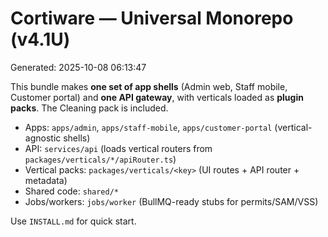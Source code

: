 # Cortiware — Universal Monorepo (v4.1U)
Generated: 2025-10-08 06:13:47

This bundle makes **one set of app shells** (Admin web, Staff mobile, Customer portal)
and **one API gateway**, with verticals loaded as **plugin packs**. The Cleaning pack is included.

- Apps: `apps/admin`, `apps/staff-mobile`, `apps/customer-portal` (vertical-agnostic shells)
- API: `services/api` (loads vertical routers from `packages/verticals/*/apiRouter.ts`)
- Vertical packs: `packages/verticals/<key>` (UI routes + API router + metadata)
- Shared code: `shared/*`
- Jobs/workers: `jobs/worker` (BullMQ-ready stubs for permits/SAM/VSS)

Use `INSTALL.md` for quick start.
